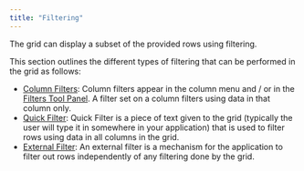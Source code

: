 ```yaml
---
title: "Filtering"
---
```


The grid can display a subset of the provided rows using filtering.

This section outlines the different types of filtering that can be performed in the grid as follows:

- [Column Filters](/filtering/): Column filters appear in the column menu and / or in the [Filters Tool Panel](/tool-panel-filters/). A filter set on a column filters using data in that column only.
- [Quick Filter](/filter-quick/): Quick Filter is a piece of text given to the grid (typically the user will type it in somewhere in your application) that is used to filter rows using data in all columns in the grid.
- [External Filter](/filter-external/): An external filter is a mechanism for the application to filter out rows independently of any filtering done by the grid.
